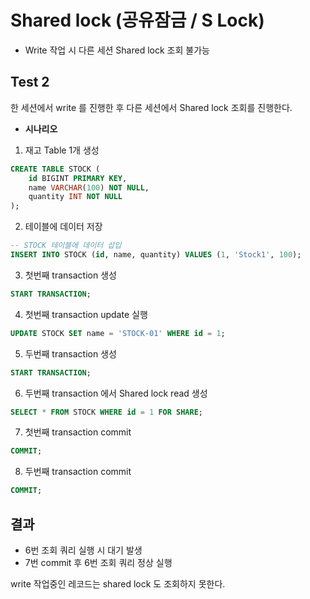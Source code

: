 # Shared lock (공유잠금 / S Lock)

- Write 작업 시 다른 세션 Shared lock 조회 불가능

## Test 2
한 세션에서 write 를 진행한 후
다른 세션에서 Shared lock 조회를 진행한다.

- **시나리오**
1. 재고 Table 1개 생성
```sql
CREATE TABLE STOCK (
    id BIGINT PRIMARY KEY,
    name VARCHAR(100) NOT NULL,
    quantity INT NOT NULL
);
```

2. 테이블에 데이터 저장
```sql
-- STOCK 테이블에 데이터 삽입
INSERT INTO STOCK (id, name, quantity) VALUES (1, 'Stock1', 100);
```

3. 첫번째 transaction 생성
```sql
START TRANSACTION;
```

4. 첫번째 transaction update 실행
```sql
UPDATE STOCK SET name = 'STOCK-01' WHERE id = 1;
```

5. 두번째 transaction 생성
```sql
START TRANSACTION;
```

6. 두번째 transaction 에서 Shared lock read 생성
```sql
SELECT * FROM STOCK WHERE id = 1 FOR SHARE;
```

7. 첫번째 transaction commit
```sql
COMMIT;
```

8. 두번째 transaction commit
```sql
COMMIT;
```

## 결과
- 6번 조회 쿼리 실행 시 대기 발생
- 7번 commit 후 6번 조회 쿼리 정상 실행

write 작업중인 레코드는 shared lock 도 조회하지 못한다.
